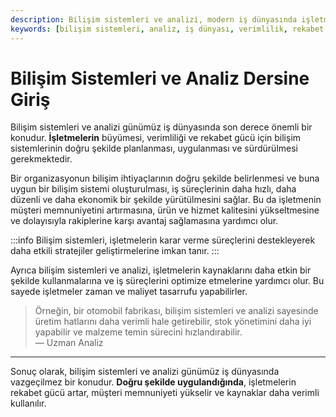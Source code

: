 ```yaml
---
description: Bilişim sistemleri ve analizi, modern iş dünyasında işletmelerin verimliliğini artırmak için kritik bir öneme sahiptir. Bu içerikte, bilişim sistemlerinin iş süreçlerindeki rolü ve sağladığı avantajlar ele alınmaktadır.
keywords: [bilişim sistemleri, analiz, iş dünyası, verimlilik, rekabet gücü, müşteri memnuniyeti, kaynak yönetimi]
---
```


# Bilişim Sistemleri ve Analiz Dersine Giriş

Bilişim sistemleri ve analizi günümüz iş dünyasında son derece önemli bir konudur. **İşletmelerin** büyümesi, verimliliği ve rekabet gücü için bilişim sistemlerinin doğru şekilde planlanması, uygulanması ve sürdürülmesi gerekmektedir.

Bir organizasyonun bilişim ihtiyaçlarının doğru şekilde belirlenmesi ve buna uygun bir bilişim sistemi oluşturulması, iş süreçlerinin daha hızlı, daha düzenli ve daha ekonomik bir şekilde yürütülmesini sağlar. Bu da işletmenin müşteri memnuniyetini artırmasına, ürün ve hizmet kalitesini yükseltmesine ve dolayısıyla rakiplerine karşı avantaj sağlamasına yardımcı olur.

:::info
Bilişim sistemleri, işletmelerin karar verme süreçlerini destekleyerek daha etkili stratejiler geliştirmelerine imkan tanır.
:::

Ayrıca bilişim sistemleri ve analizi, işletmelerin kaynaklarını daha etkin bir şekilde kullanmalarına ve iş süreçlerini optimize etmelerine yardımcı olur. Bu sayede işletmeler zaman ve maliyet tasarrufu yapabilirler. 

> Örneğin, bir otomobil fabrikası, bilişim sistemleri ve analizi sayesinde üretim hatlarını daha verimli hale getirebilir, stok yönetimini daha iyi yapabilir ve malzeme temin sürecini hızlandırabilir.  
> — Uzman Analiz

---

Sonuç olarak, bilişim sistemleri ve analizi günümüz iş dünyasında vazgeçilmez bir konudur. **Doğru şekilde uygulandığında**, işletmelerin rekabet gücü artar, müşteri memnuniyeti yükselir ve kaynaklar daha verimli kullanılır.